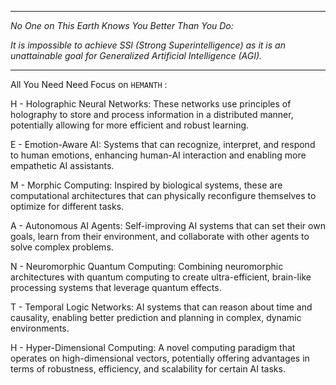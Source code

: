 
---

*No One on This Earth Knows You Better Than You Do:*

*It is impossible to achieve SSI (Strong Superintelligence) as it is an unattainable goal for Generalized Artificial Intelligence (AGI).*

---

All You Need Need Focus on `HEMANTH` :

H - Holographic Neural Networks: These networks use principles of holography to store and process information in a distributed manner, potentially allowing for more efficient and robust learning.

E - Emotion-Aware AI: Systems that can recognize, interpret, and respond to human emotions, enhancing human-AI interaction and enabling more empathetic AI assistants.

M - Morphic Computing: Inspired by biological systems, these are computational architectures that can physically reconfigure themselves to optimize for different tasks.

A - Autonomous AI Agents: Self-improving AI systems that can set their own goals, learn from their environment, and collaborate with other agents to solve complex problems.

N - Neuromorphic Quantum Computing: Combining neuromorphic architectures with quantum computing to create ultra-efficient, brain-like processing systems that leverage quantum effects.

T - Temporal Logic Networks: AI systems that can reason about time and causality, enabling better prediction and planning in complex, dynamic environments.

H - Hyper-Dimensional Computing: A novel computing paradigm that operates on high-dimensional vectors, potentially offering advantages in terms of robustness, efficiency, and scalability for certain AI tasks.
